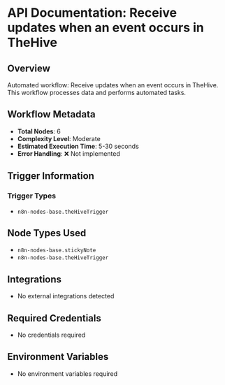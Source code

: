 # API Documentation: Receive updates when an event occurs in TheHive

## Overview
Automated workflow: Receive updates when an event occurs in TheHive. This workflow processes data and performs automated tasks.

## Workflow Metadata
- **Total Nodes**: 6
- **Complexity Level**: Moderate
- **Estimated Execution Time**: 5-30 seconds
- **Error Handling**: ❌ Not implemented

## Trigger Information
### Trigger Types
- `n8n-nodes-base.theHiveTrigger`

## Node Types Used
- `n8n-nodes-base.stickyNote`
- `n8n-nodes-base.theHiveTrigger`

## Integrations
- No external integrations detected

## Required Credentials
- No credentials required

## Environment Variables
- No environment variables required
